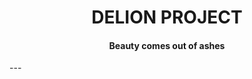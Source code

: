 <p>
<h1 align="center">DELION PROJECT</h1>
<h4 align="center"><b>Beauty comes out of ashes</b></h4>
</p>
---